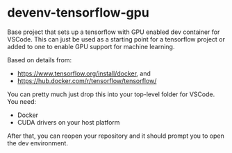 # devenv-tensorflow-gpu
Base project that sets up a tensorflow with GPU enabled dev container for VSCode. 
This can just be used as a starting point for a tensorflow project or added to one
to enable GPU support for machine learning.

Based on details from:
*  https://www.tensorflow.org/install/docker, and
*  https://hub.docker.com/r/tensorflow/tensorflow/

You can pretty much just drop this into your top-level folder for VSCode. You need:
-  Docker
-  CUDA drivers on your host platform

After that, you can reopen your repository and it should prompt you to open the dev
environment.
